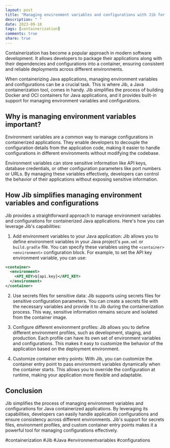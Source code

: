 ```yaml
---
layout: post
title: "Managing environment variables and configurations with Jib for Java containerization"
description: " "
date: 2023-09-18
tags: [containerization]
comments: true
share: true
---
```


Containerization has become a popular approach in modern software development. It allows developers to package their applications along with their dependencies and configurations into a container, ensuring consistent and reliable deployments across different environments.

When containerizing Java applications, managing environment variables and configurations can be a crucial task. This is where Jib, a Java containerization tool, comes in handy. Jib simplifies the process of building Docker and OCI containers for Java applications, and it provides built-in support for managing environment variables and configurations.

## Why is managing environment variables important?

Environment variables are a common way to manage configurations in containerized applications. They enable developers to decouple the configuration details from the application code, making it easier to handle configurations in different environments without modifying the codebase.

Environment variables can store sensitive information like API keys, database credentials, or other configuration parameters like port numbers or URLs. By managing these variables effectively, developers can control the behavior of their applications without exposing sensitive information.

## How Jib simplifies managing environment variables and configurations

Jib provides a straightforward approach to manage environment variables and configurations for containerized Java applications. Here's how you can leverage Jib's capabilities:

1. Add environment variables to your Java application: Jib allows you to define environment variables in your Java project's `pom.xml` or `build.gradle` file. You can specify these variables using the `<container><environment>` configuration block. For example, to set the API key environment variable, you can use:

```xml
<container>
  <environment>
    <API_KEY>${api.key}</API_KEY>
  </environment>
</container>
```

2. Use secrets files for sensitive data: Jib supports using secrets files for sensitive configuration parameters. You can create a secrets file with the necessary variables and provide it to Jib during the containerization process. This way, sensitive information remains secure and isolated from the container image.

3. Configure different environment profiles: Jib allows you to define different environment profiles, such as development, staging, and production. Each profile can have its own set of environment variables and configurations. This makes it easy to customize the behavior of the application based on the deployment environment.

4. Customize container entry points: With Jib, you can customize the container entry point to pass environment variables dynamically when the container starts. This allows you to override the configuration at runtime, making your application more flexible and adaptable.

## Conclusion

Jib simplifies the process of managing environment variables and configurations for Java containerized applications. By leveraging its capabilities, developers can easily handle application configurations and ensure consistency across different environments. Jib's support for secrets files, environment profiles, and custom container entry points makes it a powerful tool for managing configurations effectively.

#containerization #Jib #Java #environmentvariables #configurations